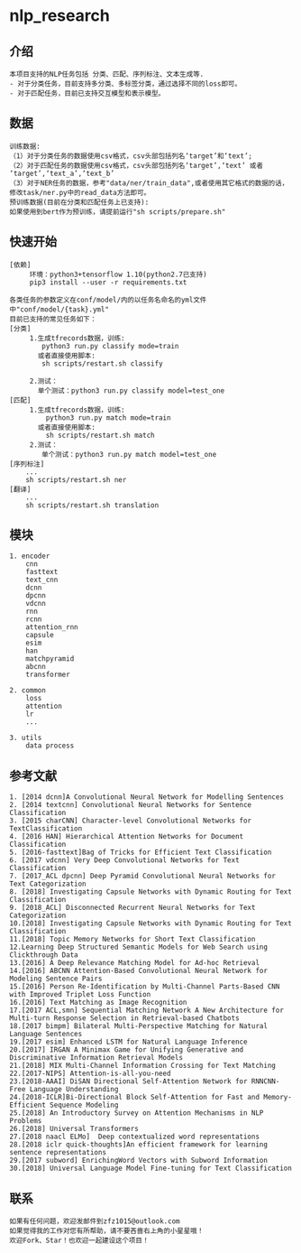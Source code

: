 # nlp_research


## 介绍
  
    本项目支持的NLP任务包括 分类、匹配、序列标注、文本生成等.
    - 对于分类任务，目前支持多分类、多标签分类，通过选择不同的loss即可。
    - 对于匹配任务，目前已支持交互模型和表示模型。

## 数据

    训练数据:
    （1）对于分类任务的数据使用csv格式，csv头部包括列名‘target’和‘text’;
    （2）对于匹配任务的数据使用csv格式，csv头部包括列名‘target’,‘text’ 或者 ‘target’,‘text_a’,‘text_b’
    （3）对于NER任务的数据，参考"data/ner/train_data",或者使用其它格式的数据的话，修改task/ner.py中的read_data方法即可。
    预训练数据(目前在分类和匹配任务上已支持):
    如果使用到bert作为预训练，请提前运行"sh scripts/prepare.sh"

## 快速开始
    [依赖]
         环境：python3+tensorflow 1.10(python2.7已支持)
         pip3 install --user -r requirements.txt
         
    各类任务的参数定义在conf/model/内的以任务名命名的yml文件中"conf/model/{task}.yml"
    目前已支持的常见任务如下：       
    [分类]
         1.生成tfrecords数据，训练:
            python3 run.py classify mode=train
           或者直接使用脚本:
            sh scripts/restart.sh classify
         
         2.测试：
           单个测试：python3 run.py classify model=test_one
    [匹配]
         1.生成tfrecords数据，训练:
             python3 run.py match mode=train
           或者直接使用脚本:
             sh scripts/restart.sh match
         2.测试：
            单个测试：python3 run.py match model=test_one
    [序列标注]
        ...
        sh scripts/restart.sh ner
    [翻译]    
        ...
        sh scripts/restart.sh translation

## 模块

    1. encoder
        cnn
        fasttext
        text_cnn
        dcnn
        dpcnn
        vdcnn
        rnn        
        rcnn
        attention_rnn
        capsule
        esim
        han
        matchpyramid
        abcnn
        transformer
  
    2. common 
        loss
        attention
        lr
        ...
    
    3. utils
        data process
        
## 参考文献
    1. [2014 dcnn]A Convolutional Neural Network for Modelling Sentences
    2. [2014 textcnn] Convolutional Neural Networks for Sentence Classification
    3. [2015 charCNN] Character-level Convolutional Networks for TextClassification
    4. [2016 HAN] Hierarchical Attention Networks for Document Classification
    5. [2016-fasttext]Bag of Tricks for Efficient Text Classification
    6. [2017 vdcnn] Very Deep Convolutional Networks for Text Classification
    7. [2017_ACL dpcnn] Deep Pyramid Convolutional Neural Networks for Text Categorization
    8. [2018] Investigating Capsule Networks with Dynamic Routing for Text Classification
    9. [2018_ACL] Disconnected Recurrent Neural Networks for Text Categorization
    10.[2018] Investigating Capsule Networks with Dynamic Routing for Text Classification
    11.[2018] Topic Memory Networks for Short Text Classification
    12.Learning Deep Structured Semantic Models for Web Search using Clickthrough Data
    13.[2016] A Deep Relevance Matching Model for Ad-hoc Retrieval
    14.[2016] ABCNN Attention-Based Convolutional Neural Network for Modeling Sentence Pairs
    15.[2016] Person Re-Identification by Multi-Channel Parts-Based CNN with Improved Triplet Loss Function
    16.[2016] Text Matching as Image Recognition
    17.[2017 ACL,smn] Sequential Matching Network A New Architecture for Multi-turn Response Selection in Retrieval-based Chatbots
    18.[2017 bimpm] Bilateral Multi-Perspective Matching for Natural Language Sentences
    19.[2017 esim] Enhanced LSTM for Natural Language Inference
    20.[2017] IRGAN A Minimax Game for Unifying Generative and Discriminative Information Retrieval Models
    21.[2018] MIX Multi-Channel Information Crossing for Text Matching
    22.[2017-NIPS] Attention-is-all-you-need
    23.[2018-AAAI] DiSAN Directional Self-Attention Network for RNNCNN-Free Language Understanding
    24.[2018-ICLR]Bi-Directional Block Self-Attention for Fast and Memory-Efficient Sequence Modeling
    25.[2018] An Introductory Survey on Attention Mechanisms in NLP Problems
    26.[2018] Universal Transformers
    27.[2018 naacl ELMo]  Deep contextualized word representations
    28.[2018 iclr quick-thoughts]An efficient framework for learning sentence representations
    29.[2017 subword] EnrichingWord Vectors with Subword Information
    30.[2018] Universal Language Model Fine-tuning for Text Classification


## 联系

    如果有任何问题，欢迎发邮件到zfz1015@outlook.com
    如果觉得我的工作对您有所帮助，请不要吝啬右上角的小星星哦！
    欢迎Fork、Star！也欢迎一起建设这个项目！
    
  
